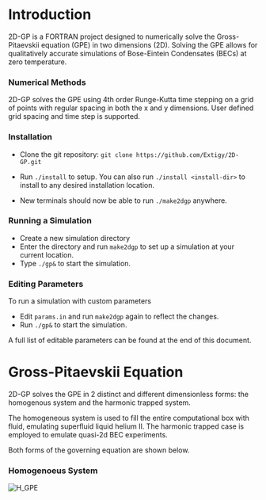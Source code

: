 # Introduction
2D-GP is a FORTRAN project designed to numerically solve the Gross-Pitaevskii equation (GPE) in two dimensions (2D). Solving the GPE allows for qualitatively accurate simulations of Bose-Eintein Condensates (BECs) at zero temperature.

### Numerical Methods
2D-GP solves the GPE using 4th order Runge-Kutta time stepping on a grid of points with regular spacing in both the x and y dimensions. User defined grid spacing and time step is supported.

### Installation
* Clone the git repository: `git clone https://github.com/Extigy/2D-GP.git`

* Run `./install` to setup. You can also run  `./install <install-dir>` to install to any desired installation location.

* New terminals should now be able to run  `./make2dgp` anywhere.

### Running a Simulation
* Create a new simulation directory
* Enter the directory and run `make2dgp` to set up a simulation at your current location.
* Type `./gp&` to start the simulation.

### Editing Parameters
To run a simulation with custom parameters
*  Edit `params.in` and run `make2dgp` again to reflect the changes.
*  Run `./gp&` to start the simulation.

A full list of editable parameters can be found at the end of this document.

# Gross-Pitaevskii Equation
2D-GP solves the GPE in 2 distinct and different dimensionless forms: the homogenous system and the harmonic trapped system.  

The homogeneous system is used to fill the entire computational box with fluid, emulating superfluid liquid helium II. The harmonic trapped case is employed to emulate quasi-2d BEC experiments.

Both forms of the governing equation are shown below.
### Homogenoeus System
![H_GPE]()
